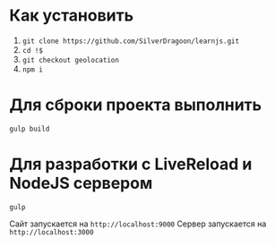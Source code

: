 # Как установить

1. `git clone https://github.com/SilverDragoon/learnjs.git`
2. `cd !$`
3. `git checkout geolocation`
3. `npm i`

# Для сброки проекта выполнить
```
gulp build
```
# Для разработки с LiveReload и NodeJS сервером
```
gulp
```
Сайт запускается на `http://localhost:9000` 
Сервер запускается на `http://localhost:3000`